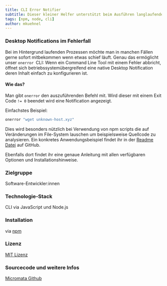 ```yaml
---
title: CLI Error Notifier
subtitle: Dieser kleiner Helfer unterstützt beim Ausführen langlaufender Hintergrundprozesse im Terminal.
tags: [npm, node, cli]
author: mkuehnel
---
```


### Desktop Notifications im Fehlerfall

Bei im Hintergrund laufenden Prozessen möchte man in manchen Fällen gerne sofort mitbekommen wenn etwas schief läuft. Genau das ermöglicht unser `onerror `CLI: Wenn ein Command Line Tool mit einem Fehler abbricht, öffnet sich betriebssystemübergreifend eine native Desktop Notification deren Inhalt einfach zu konfigurieren ist.

#### Wie das?

Man gibt `onerror` den auszuführenden Befehl mit. Wird dieser mit einem Exit Code `!= 0` beendet wird eine Notification angezeigt.

Einfachstes Beispiel:

```bash
onerror "wget unknown-host.xyz"
```

Dies wird besonders nützlich bei Verwendung von npm scripts die auf Veränderungen im File-System lauschen um beispielsweise Quellcode zu analysieren. Ein konkretes Anwendungsbeispiel findet ihr in der [Readme Datei](https://github.com/micromata/cli-error-notifier#usage-with-npm-scripts) auf GitHub.

Ebenfalls dort findet ihr eine genaue Anleitung mit allen verfügbaren Optionen und Installationshinweise.

### Zielgruppe

Software-Entwickler:innen

### Technologie-Stack

CLI via JavaScript und Node.js

### Installation

via [npm](https://www.npmjs.com/package/check-packages#install)

### Lizenz

[MIT Lizenz](https://github.com/micromata/cli-error-notifier/blob/master/license)

### Sourcecode und weitere Infos

[Micromata Github](https://github.com/micromata/cli-error-notifier)
